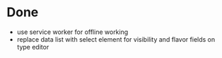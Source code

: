 # Done

- use service worker for offline working
- replace data list with select element for visibility and flavor fields on type editor

